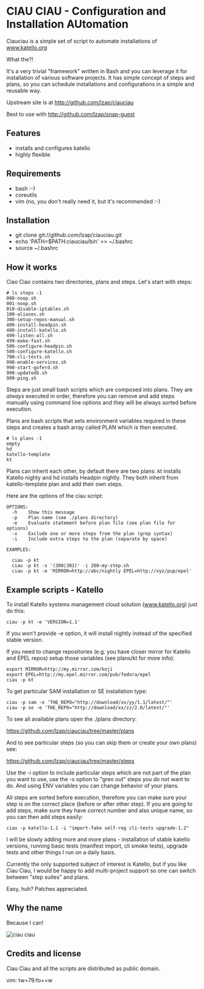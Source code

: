 CIAU CIAU - Configuration and Installation AUtomation
=====================================================

Ciauciau is a simple set of script to automate installations of www.katello.org

What the?!

It's a very trivial "framework" written in Bash and you can leverage it
for installation of various software projects. It has simple concept of 
steps and plans, so you can schedule installations and configurations
in a simple and reusable way.

Upstream site is at http://github.com/lzap/ciauciau

Best to use with http://github.com/lzap/snap-guest

Features
--------

 * installs and configures katello
 * highly flexible

Requirements
------------

 * bash :-)
 * coreutils
 * vim (no, you don't really need it, but it's recommended :-)

Installation
------------

 * git clone git://github.com/lzap/ciauciau.git
 * echo 'PATH=$PATH:ciauciau/bin' >> ~/.bashrc
 * source ~/.bashrc

How it works
------------

Ciao Ciao contains two directories, plans and steps. Let's start with steps:

    # ls steps -1
    000-noop.sh
    001-noop.sh
    010-disable-iptables.sh
    100-aliases.sh
    300-setup-repos-manual.sh
    400-install-headpin.sh
    400-install-katello.sh
    499-listen-all.sh
    499-make-fast.sh
    500-configure-headpin.sh
    500-configure-katello.sh
    700-cli-tests.sh
    990-enable-services.sh
    990-start-goferd.sh
    990-updatedb.sh
    999-ping.sh

Steps are just small bash scripts which are composed into plans. They are 
*always* executed in order, therefore you can remove and add steps manually 
using command line options and they will be always sorted before execution.

Plans are bash scripts that sets environment variables required in these steps 
and creates a bash array called PLAN which is then executed.

    # ls plans -1
    empty
    hd
    katello-template
    kt

Plans can inherit each other, by default there are two plans: kt installs 
Katello nighty and hd installs Headpin nightly. They both inherit from 
katello-template plan and add their own steps.

Here are the options of the ciau script:

    OPTIONS:
      -h    Show this message
      -p    Plan name (see ./plans directory)
      -e    Evaluate statement before plan file (see plan file for options)
      -x    Exclude one or more steps from the plan (grep syntax)
      -i    Include extra steps to the plan (separate by space)

    EXAMPLES:

      ciau -p kt
      ciau -p kt -x '(300|301)' -i 200-my-step.sh
      ciau -p kt -e 'MIRROR=http://abc/nightly EPEL=http://xyz/pup/epel'

Example scripts - Katello
-------------------------

To install Katello systems management cloud solution (www.katello.org) just do 
this:

    ciau -p kt -e 'VERSION=1.1'

If you won't provide -e option, it will install nightly instead of the 
specified stable version.

If you need to change repositories (e.g. you have closer mirror for Katello and 
EPEL repos) setup those variables (see plans/kt for more info):

    export MIRROR=http://my.mirror.com/koji
    export EPEL=http://my.epel.mirror.com/pub/fedora/epel
    ciau -p kt

To get particular SAM installation or SE installation type:

    ciau -p sam -e 'THE_REPO="http://download/xx/yy/1.1/latest/"'
    ciau -p se -e 'THE_REPO="http://download/xx/zz/2.0/latest/"'

To see all available plans open the ./plans directory:

https://github.com/lzap/ciauciau/tree/master/plans

And to see particular steps (so you can skip them or create your own plans) 
see:

https://github.com/lzap/ciauciau/tree/master/steps

Use the -i option to include particular steps which are not part of the plan 
you want to use, use the -x option to "greo out" steps you do not want to do. 
And using ENV variables you can change behavior of your plans.

All steps are sorted before execution, therefore you can make sure your step is 
on the correct place (before or after other step). If you are going to add 
steps, make sure they have correct number and also unique name, so you can then 
add steps easily:

    ciau -p katello-1.1 -i "import-fake self-reg cli-tests upgrade-1.2"

I will be slowly adding more and more plans - installation of stable katello 
versions, running basic tests (manifest import, cli smoke tests), upgrade tests 
and other things I run on a daily basis.

Currently the only supported subject of interest is Katello, but if you like 
Ciau Ciau, I would be happy to add multi-project support so one can switch 
between "step suites" and plans.

Easy, huh? Patches appreciated.

Why the name
------------

Because I can!

![ciau ciau](http://images04.olx.lt/ui/2/97/15/25499215_1.jpg "Ciau Ciau")

Credits and license
-------------------

Ciau Ciau and all the scripts are distributed as public domain.

vim: tw=79:fo+=w
